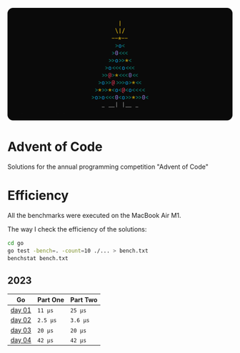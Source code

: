![logo](./assets/logo.png)

# Advent of Code

Solutions for the annual programming competition "Advent of Code"

# Efficiency

All the benchmarks were executed on the MacBook Air M1.

The way I check the efficiency of the solutions:

```sh
cd go
go test -bench=. -count=10 ./... > bench.txt
benchstat bench.txt
```

## 2023

| Go                              | Part One | Part Two |
| ------------------------------- | -------- | -------- |
| [day 01](./go/2023/01/day01.go) | `11 µs`  | `25 μs`  |
| [day 02](./go/2023/02/day02.go) | `2.5 µs` | `3.6 μs` |
| [day 03](./go/2023/03/day03.go) | `20 µs`  | `20 μs`  |
| [day 04](./go/2023/04/day04.go) | `42 µs`  | `42 μs`  |